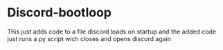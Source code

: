 # Discord-bootloop
This just adds code to a file discord loads on startup and the added code just runs a py script wich closes and opens discord again
